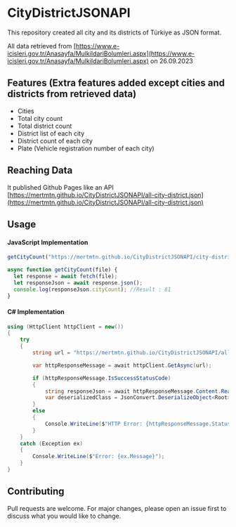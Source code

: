 # CityDistrictJSONAPI

This repository created all city and its districts of Türkiye as JSON format. 

All data retrieved from [https://www.e-icisleri.gov.tr/Anasayfa/MulkiIdariBolumleri.aspx](https://www.e-icisleri.gov.tr/Anasayfa/MulkiIdariBolumleri.aspx) on 26.09.2023

## Features (Extra features added except cities and districts from retrieved data)
* Cities
* Total city count
* Total district count
* District list of each city
* District count of each city
* Plate (Vehicle registration number of each city)


## Reaching Data

It published Github Pages like an API
[https://mertmtn.github.io/CityDistrictJSONAPI/all-city-district.json](https://mertmtn.github.io/CityDistrictJSONAPI/all-city-district.json)

## Usage

#### JavaScript Implementation
```javascript
getCityCount("https://mertmtn.github.io/CityDistrictJSONAPI/city-district.json");

async function getCityCount(file) {
  let response = await fetch(file);
  let responseJson = await response.json();  
  console.log(responseJson.cityCount); //Result : 81
}
```

#### C# Implementation
```csharp
using (HttpClient httpClient = new())
{
    try
    {
        string url = "https://mertmtn.github.io/CityDistrictJSONAPI/all-city-district.json";

        var httpResponseMessage = await httpClient.GetAsync(url);

        if (httpResponseMessage.IsSuccessStatusCode)
        { 
            string responseJson = await httpResponseMessage.Content.ReadAsStringAsync();
            var deserializedClass = JsonConvert.DeserializeObject<Root>(responseJson);
        }
        else
        {
            Console.WriteLine($"HTTP Error: {httpResponseMessage.StatusCode}");
        }
    }
    catch (Exception ex)
    {
        Console.WriteLine($"Error: {ex.Message}");
    }
}
```

## Contributing

Pull requests are welcome. For major changes, please open an issue first
to discuss what you would like to change.
